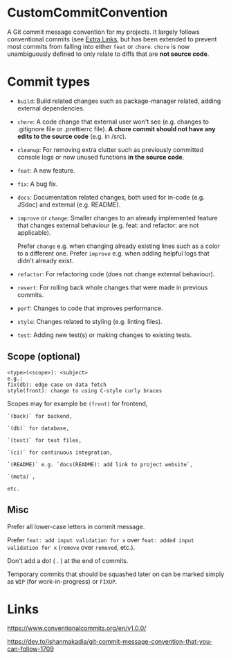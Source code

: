 # CustomCommitConvention
A Git commit message convention for my projects.
It largely follows conventional commits (see [Extra Links](#links), but has been extended to prevent most commits from falling into either `feat` or `chore`.
`chore` is now unambiguously defined to only relate to diffs that are **not source code**.

# Commit types
- `build`: Build related changes such as package-manager related, adding external dependencies.
- `chore`: A code change that external user won't see (e.g. changes to .gitignore file or .prettierrc file). **A chore commit should not have any edits to the source code** (e.g. in /src).
- `cleanup`: For removing extra clutter such as previously committed console logs or now unused functions **in the source code**.
- `feat`: A new feature.
- `fix`: A bug fix.
- `docs`: Documentation related changes, both used for in-code (e.g. JSdoc) and external (e.g. README).
- `improve` or `change`: Smaller changes to an already implemented feature that changes external behaviour (e.g. feat: and refactor: are not applicable).

	Prefer `change` e.g. when changing already existing lines such as a color to a different one.
	Prefer `improve` e.g. when adding helpful logs that didn't already exist.
- `refactor`: For refactoring code (does not change external behaviour).
- `revert`: For rolling back whole changes that were made in previous commits.
- `perf`: Changes to code that improves performance.
- `style`: Changes related to styling (e.g. linting files).
- `test`: Adding new test(s) or making changes to existing tests.

## Scope (optional)
```
<type>(<scope>): <subject>
e.g.:
fix(db): edge case on data fetch
style(front): change to using C-style curly braces
```
Scopes may for example be
	`(front)` for frontend,
 
	`(back)` for backend,
 
	`(db)` for database,
 
	`(test)` for test files,
 
	`(ci)` for continuous integration,
 
	`(README)` e.g. `docs(README): add link to project website`,
 
	`(meta)`,
 
	etc.

## Misc
Prefer all lower-case letters in commit message.

Prefer `feat: add input validation for x`
over `feat: added input validation for x`
	(`remove` over `removed`, etc.).
 
Don't add a dot ( . ) at the end of commits.

Temporary commits that should be squashed later on can be marked simply as `WIP` (for work-in-progress) or `FIXUP`.

# Links
https://www.conventionalcommits.org/en/v1.0.0/

https://dev.to/ishanmakadia/git-commit-message-convention-that-you-can-follow-1709

